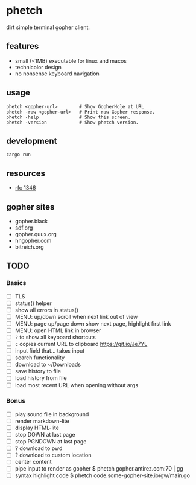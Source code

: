 # phetch

dirt simple terminal gopher client.

## features

- small (<1MB) executable for linux and macos
- technicolor design
- no nonsense keyboard navigation

## usage

    phetch <gopher-url>        # Show GopherHole at URL
    phetch -raw <gopher-url>   # Print raw Gopher response.
    phetch -help               # Show this screen.
    phetch -version            # Show phetch version.

## development

    cargo run
    
## resources

- [rfc 1346](https://tools.ietf.org/html/rfc1436)

## gopher sites

- gopher.black
- sdf.org
- gopher.quux.org
- hngopher.com 
- bitreich.org

## TODO

### Basics
- [ ] TLS
- [ ] status() helper
- [ ] show all errors in status()
- [ ] MENU: up/down scroll when next link out of view
- [ ] MENU: page up/page down show next page, highlight first link
- [ ] MENU: open HTML link in browser
- [ ] `?` to show all keyboard shortcuts
- [ ] `c` copies current URL to clipboard https://git.io/Je7YL
- [ ] input field that... takes input
- [ ] search functionality
- [ ] download to ~/Downloads
- [ ] save history to file
- [ ] load history from file
- [ ] load most recent URL when opening without args
### Bonus
- [ ] play sound file in background
- [ ] render markdown-lite
- [ ] display HTML-lite
- [ ] stop DOWN at last page
- [ ] stop PGNDOWN at last page
- [ ] ? download to pwd
- [ ] ? download to custom location
- [ ] center content
- [ ] pipe input to render as gopher
      $ phetch gopher.antirez.com:70 | gg
- [ ] syntax highlight code
      $ phetch code.some-gopher-site.io/gw/main.go
